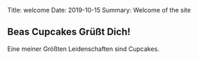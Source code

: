 Title: welcome
Date: 2019-10-15
Summary: Welcome of the site

## Beas Cupcakes Grüßt Dich!

Eine meiner Größten Leidenschaften sind Cupcakes.

